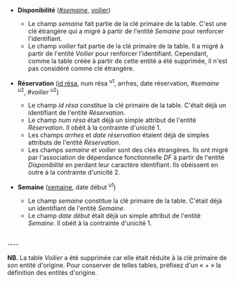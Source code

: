 - **Disponibilité** (<ins>_#semaine_</ins>, <ins>voilier</ins>)
  - Le champ _semaine_ fait partie de la clé primaire de la table. C'est une clé étrangère qui a migré à partir de l'entité _Semaine_ pour renforcer l'identifiant.
  - Le champ _voilier_ fait partie de la clé primaire de la table. Il a migré à partir de l'entité _Voilier_ pour renforcer l'identifiant. Cependant, comme la table créée à partir de cette entité a été supprimée, il n'est pas considéré comme clé étrangère.

- **Réservation** (<ins>id résa</ins>, num résa <sup>u1</sup>, arrhes, date réservation, _#semaine_ <sup>u2</sup>, _#voilier_ <sup>u2</sup>)
  - Le champ _id résa_ constitue la clé primaire de la table. C'était déjà un identifiant de l'entité _Réservation_.
  - Le champ _num résa_ était déjà un simple attribut de l'entité _Réservation_. Il obéit à la contrainte d'unicité 1.
  - Les champs _arrhes_ et _date réservation_ étaient déjà de simples attributs de l'entité _Réservation_.
  - Les champs _semaine_ et _voilier_ sont des clés étrangères. Ils ont migré par l'association de dépendance fonctionnelle _DF_ à partir de l'entité _Disponibilité_ en perdant leur caractère identifiant. Ils obéissent en outre à la contrainte d'unicité 2.

- **Semaine** (<ins>semaine</ins>, date début <sup>u1</sup>)
  - Le champ _semaine_ constitue la clé primaire de la table. C'était déjà un identifiant de l'entité _Semaine_.
  - Le champ _date début_ était déjà un simple attribut de l'entité _Semaine_. Il obéit à la contrainte d'unicité 1.
<br>
----


**NB.** La table _Voilier_ a été supprimée car elle était réduite à la clé primaire de son entité d'origine. Pour conserver de telles tables, préfixez d'un « + » la définition des entités d'origine.
